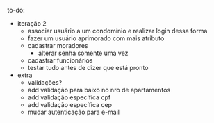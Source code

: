 to-do:
- iteração 2
	- associar usuário a um condomínio e realizar login dessa forma
	- fazer um usuário aprimorado com mais atributo
	- cadastrar moradores
		- alterar senha somente uma vez
	- cadastrar funcionários
	- testar tudo antes de dizer que está pronto
- extra
	- validações?
	- add validação para baixo no nro de apartamentos
	- add validação específica cpf
	- add validação específica cep
	- mudar autenticação para e-mail
